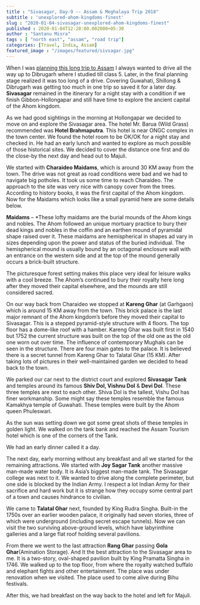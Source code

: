 ```yaml
---
title : "Sivasagar, Day-9 -- Assam & Meghalaya Trip 2018"
subtitle : 'unexplored-ahom-kingdoms-finest'
slug : "2020-01-04-sivasagar-unexplored-ahom-kingdoms-finest"
published : 2020-01-04T12:28:00.002000+05:30
author : "Santanu Misra"
tags : [ "north east", "assam", "road trip"]
categories: [Travel, India, Assam]
featured_image : "/images/featured/sivsagar.jpg"
---
```


When I was [planning this long trip to Assam](/blog/2018-05-18-north-east-2018-planning/) I always wanted to drive all the way up to Dibrugarh where I studied till class 5. Later, in the final planning stage realized it was too long of a drive. Covering Guwahati, Shillong & Dibrugarh was getting too much in one trip so saved it for a later day. **Sivasagar** remained in the itinerary for a night stay with a condition if we finish Gibbon-Hollongapar and still have time to explore the ancient capital of the Ahom kingdom. 

As we had good sightings in the morning at Hollongapar we decided to move on and explore the Sivasagar area. The hotel Mr. Barua (Wild Grass) recommended was **Hotel Brahmaputra**. This hotel is near ONGC complex in the town center. We found the hotel room to be OK/OK for a night stay and checked in. He had an early lunch and wanted to explore as much possible of those historical sites. We decided to cover the distance one first and do the close-by the next day and head out to Majuli. 

We started with **Charaideo Maidams**, which is around 30 KM away from the town. The drive was not great as road conditions were bad and we had to navigate big potholes. It took us some time to reach Charaideo. The approach to the site was very nice with canopy cover from the trees. According to history books, it was the first capital of the Ahom kingdom. Now for the Maidams which looks like a small pyramid here are some details below.  

**<span class="underline">Maidams</span>** – *These lofty maidams are the burial mounds of the Ahom kings and nobles. The Ahom followed an unique mortuary practice to bury their dead kings and nobles in the coffin and an earthen mound of pyramidal shape raised over it. These maidams are hemispherical in shapes ad vary in sizes depending upon the power and status of the buried individual. The hemispherical mound is usually bound by an octagonal enclosure wall with an entrance on the western side and at the top of the mound generally occurs a brick-built structure.  

The picturesque forest setting makes this place very ideal for leisure walks with a cool breeze. The Ahom’s continued to bury their royalty here long after they moved their capital elsewhere, and the mounds are still considered sacred. 

On our way back from Charaideo we stopped at **Kareng Ghar** (at Garhgaon) which is around 15 KM away from the town. This brick palace is the last major remnant of the Ahom kingdom’s before they moved their capital to Sivasagar. This is a stepped pyramid-style structure with 4 floors. The top floor has a dome-like roof with a hamber. Kareng Ghar was built first in 1540 but 1752 the current structure was built on the top of the old one as the old one worn out over time. The influence of contemporary Mughals can be seen in the structure. There are four main gates to the palace. It is believed there is a secret tunnel from Kareng Ghar to Talatal Ghar (15 KM). After taking lots of pictures in their well-maintained garden we decided to head back to the town. 

We parked our car next to the district court and explored **Sivasagar Tank** and temples around its famous **Shiv Dol, Vishnu Dol** & **Devi Dol**. These three temples are next to each other. Shiva Dol is the tallest, Vishu Dol has finer workmanship. Some might say these temples resemble the famous Kamakhya temple of Guwahati. These temples were built by the Ahom queen Phuleswari. 

As the sun was setting down we got some great shots of these temples in golden light. We walked on the tank bank and reached the Assam Tourism hotel which is one of the corners of the Tank.  

We had an early dinner called it a day.  

The next day, early morning without any breakfast and all we started for the remaining attractions. We started with **Joy Sagar Tank** another massive man-made water body. <span class="underline">It is Asia’s biggest man-made tank.</span> The Sivasagar college was next to it. We wanted to drive along the complete perimeter, but one side is blocked by the Indian Army. I respect a lot Indian Army for their sacrifice and hard work but it is strange how they occupy some central part of a town and causes hindrance to civilian. 

We came to **Talatal Ghar** next, founded by King Rudra Singha. Built-in the 1750s over an earlier wooden palace, it originally had seven stories, three of which were underground (including secret escape tunnels). Now we can visit the two surviving above-ground levels, which have labyrinthine galleries and a large flat roof holding several pavilions. 

From there we went to the last attraction **Rang Ghar** passing **Gola Ghar**(Amination Storage). And It the best attraction to the Sivasagar area to me. It is a two-story, oval-shaped pavilion built by King Pramatta Singha in 1746. We walked up to the top floor, from where the royalty watched buffalo and elephant fights and other entertainment. The place was under renovation when we visited. The place used to come alive during Bihu festivals. 

After this, we had breakfast on the way back to the hotel and left for Majuli.  
